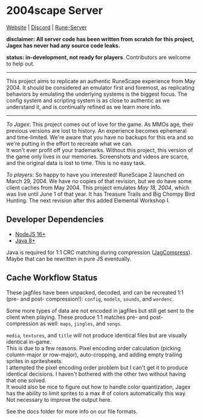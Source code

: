 # 2004scape Server

[Website](https://2004scape.org) | [Discord](https://discord.gg/hN3tHUmZEN) | [Rune-Server](https://www.rune-server.ee/runescape-development/rs2-server/projects/701698-lost-city-225-emulation.html)

**disclaimer: All server code has been written from scratch for this project, Jagex has never had any source code leaks.**

**status: in-development, not ready for players**. Contributors are welcome to help out.

---

This project aims to replicate an authentic RuneScape experience from May 2004. It should be considered an emulator first and foremost, as replicating behaviors by emulating the underlying systems is the biggest focus. The config system and scripting system is as close to authentic as we understand it, and is continually refined as we learn more info.

---

*To Jagex*: This project comes out of love for the game. As MMOs age, their previous versions are lost to history. An experience becomes ephemeral and time-limited. We're aware that you have no backups for this era and so we're putting in the effort to recreate what we can.  
It won't ever profit off your trademarks. Without this project, this version of the game only lives in our memories. Screenshots and videos are scarce, and the original data is lost to time. This is no easy task.

*To players*: So happy to have you interested! RuneScape 2 launched on March 29, 2004. We have no copies of that revision, but we do have some client caches from May 2004. This project emulates *May 18, 2004*, which was live until June 1 of that year. It has Treasure Trails and Big Chompy Bird Hunting. The next revision after this added Elemental Workshop I.

## Developer Dependencies

- [NodeJS 16+](https://nodejs.org/en)
- [Java 8+](https://adoptium.net/)

Java is required for 1:1 CRC matching during compression ([JagCompress](https://github.com/2004scape/JagCompress)). Maybe that can be rewritten in pure JS eventually.

## Cache Workflow Status

These jagfiles have been unpacked, decoded, and can be recreated 1:1 (pre- and post- compression!): `config`, `models`, `sounds`, and `wordenc`.

Some more types of data are not encoded in jagfiles but still get sent to the client when playing. These produce 1:1 matches pre- and post- compression as well: `maps`, `jingles`, and `songs`.

`media`, `textures`, and `title` will not produce identical files but are visually identical in-game.  
This is due to a few reasons. Pixel encoding order calculation (picking column-major or row-major), auto-cropping, and adding empty trailing sprites in spritesheets.  
I attempted the pixel encoding order problem but I can't get it to produce identical decisions. I haven't bothered with the other two without having that one solved.  
It would also be nice to figure out how to handle color quantization, Jagex has the ability to limit sprites to a max # of colors automatically this way. Not necessary to improve the output here.

See the docs folder for more info on our file formats.
